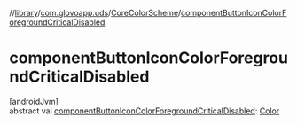 //[library](../../../index.md)/[com.glovoapp.uds](../index.md)/[CoreColorScheme](index.md)/[componentButtonIconColorForegroundCriticalDisabled](component-button-icon-color-foreground-critical-disabled.md)

# componentButtonIconColorForegroundCriticalDisabled

[androidJvm]\
abstract val [componentButtonIconColorForegroundCriticalDisabled](component-button-icon-color-foreground-critical-disabled.md): [Color](https://developer.android.com/reference/kotlin/androidx/compose/ui/graphics/Color.html)
